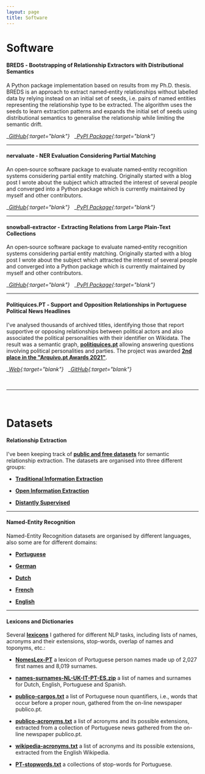 ```yaml
---
layout: page
title: Software
---
```


# __Software__


#### __BREDS__ ‑ Bootstrapping of Relationship Extractors with Distributional Semantics

A Python package implementation based on results from my Ph.D. thesis. BREDS is an approach to extract named‑entity relationships without labelled data by relying instead on an initial set of seeds, i.e. pairs of named entities representing the relationship type to be extracted. The algorithm uses the seeds to learn extraction patterns and expands the initial set of seeds using distributional semantics to generalise the relationship while limiting the semantic drift.

__[GitHub](https://github.com/davidsbatista/breds){:target="_blank"}__
&nbsp;
__[PyPI Package](https://pypi.org/project/breds){:target="_blank"}__


---

#### __nervaluate__ ‑ NER Evaluation Considering Partial Matching

An open‑source software package to evaluate named‑entity recognition systems considering partial entity matching. Originally started with a blog post I wrote about the subject which attracted the interest of several people and converged into a Python package which is currently maintained by myself and other contributors.

__[GitHub](https://github.com/MantisAI/nervaluate/){:target="_blank"}__
&nbsp;
__[PyPI Package](https://pypi.org/project/nervaluate){:target="_blank"}__


---

#### __snowball-extractor__ ‑ Extracting Relations from Large Plain-Text Collections

An open‑source software package to evaluate named‑entity recognition systems considering partial entity matching. Originally started with a blog post I wrote about the subject which attracted the interest of several people and converged into a Python package which is currently maintained by myself and other contributors.

__[GitHub](https://github.com/davidsbatista/snowball){:target="_blank"}__
&nbsp;
__[PyPI Package](https://pypi.org/project/snowball-extractor/){:target="_blank"}__


---


#### __Politiquices.PT__ ‑ Support and Opposition Relationships in Portuguese Political News Headlines




I've analysed thousands of archived titles, identifying those that report supportive or opposing relationships between political actors and also associated the political personalities with their identifier on Wikidata. The result was a semantic graph,  [__politiquices.pt__](https://www.politiquices.pt) allowing answering questions involving political personalities and parties. The project was awarded [__2nd place in the "Arquivo.pt Awards 2021"__](https://sobre.arquivo.pt/en/meet-the-winners-of-the-arquivo-pt-award-2021/).


__[Web](https://www.politiquices.pt/){:target="_blank"}__
&nbsp;
__[GitHub](https://github.com/politiquices){:target="_blank"}__


<br>

---


<br>


# __Datasets__

#### __Relationship Extraction__

I've been keeping track of [__public and free datasets__](https://github.com/davidsbatista/Annotated-Semantic-Relationships-Datasets) for semantic relationship extraction. The datasets are organised into three different groups:

* [__Traditional Information Extraction__](https://github.com/davidsbatista/Annotated-Semantic-Relationships-Datasets/blob/master/README.md#tie)

* [__Open Information Extraction__](https://github.com/davidsbatista/Annotated-Semantic-Relationships-Datasets/blob/master/README.md#oie)

* [__Distantly Supervised__](https://github.com/davidsbatista/Annotated-Semantic-Relationships-Datasets/blob/master/README.md#ds)

---

#### __Named-Entity Recognition__

Named-Entity Recognition datasets are organised by different languages, also some are for different domains:

* [__Portuguese__](https://github.com/davidsbatista/NER-datasets/tree/master/Portuguese)

* [__German__](https://github.com/davidsbatista/NER-datasets/blob/master/README.md#de)

* [__Dutch__](https://github.com/davidsbatista/NER-datasets/blob/master/README.md#nl)

* [__French__](https://github.com/davidsbatista/NER-datasets/blob/master/README.md#fr)

* [__English__](https://github.com/davidsbatista/NER-datasets/blob/master/README.md#en)

---

#### __Lexicons and Dictionaries__

Several [__lexicons__](https://github.com/davidsbatista/lexicons) I gathered for different NLP tasks, including lists of names, acronyms and their extensions, stop-words, overlap of names and toponyms, etc.:

* [__NomesLex-PT__](https://github.com/davidsbatista/lexicons/blob/master/NomesLex-PT.zip) a lexicon of Portuguese person names made up of 2,027 first names and 8,019 surnames.

* [__names-surnames-NL-UK-IT-PT-ES.zip__](https://github.com/davidsbatista/lexicons/blob/master/names-surnames-NL-UK-IT-PT-ES.zip) a list of names and surnames for Dutch, English, Portuguese and Spanish.

* [__publico-cargos.txt__](https://github.com/davidsbatista/lexicons/blob/master/publico-cargos.txt) a list of Portuguese noun quantifiers, i.e., words that occur before a proper noun, gathered from the on-line newspaper publico.pt.

* [__publico-acronyms.txt__](https://github.com/davidsbatista/lexicons/blob/master/publico-acronyms.txt) a list of acronyms and its possible extensions, extracted from a collection of Portuguese news gathered from the on-line newspaper publico.pt.

* [__wikipedia-acronyms.txt__](https://github.com/davidsbatista/lexicons/blob/master/wikipedia-acronyms.txt) a list of acronyms and its possible extensions, extracted from the English Wikipedia.

* [__PT-stopwords.txt__](https://github.com/davidsbatista/lexicons/blob/master/PT-stopwords.txt) a collections of stop-words for Portuguese.
